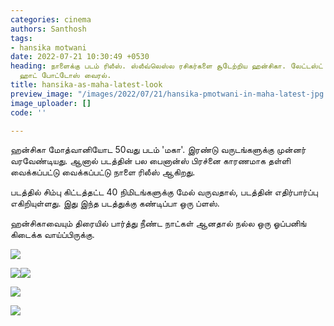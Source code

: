 ```yaml
---
categories: cinema
authors: Santhosh
tags:
- hansika motwani
date: 2022-07-21 10:30:49 +0530
heading: நாளைக்கு படம் ரிலீஸ். ஸ்லீவ்லெஸ்ல ரசிகர்களை சூடேற்றிய ஹன்சிகா. லேட்டஸ்ட்
  ஹாட் போட்டோஸ் வைரல்.
title: hansika-as-maha-latest-look
preview_image: "/images/2022/07/21/hansika-pmotwani-in-maha-latest-jpg.jpeg"
image_uploader: []
code: ''

---
```

ஹன்சிகா மோத்வானியோட 50வது படம் 'மகா'. இரண்டு வருடங்களுக்கு முன்னர் வரவேண்டியது. ஆனால் படத்தின் பல பைனான்ஸ் பிரச்னை காரணமாக தள்ளி வைக்கப்பட்டு வைக்கப்பட்டு நாளை ரிலீஸ் ஆகிறது.

படத்தில் சிம்பு கிட்டத்தட்ட 40 நிமிடங்களுக்கு மேல் வருவதால், படத்தின் எதிர்பார்ப்பு எகிறியுள்ளது. இது இந்த படத்துக்கு கண்டிப்பா ஒரு ப்ளஸ்.

ஹன்சிகாவையும் திரையில் பார்த்து நீண்ட நாட்கள் ஆனதால் நல்ல ஒரு ஓப்பனிங் கிடைக்க வாய்ப்பிருக்கு.

![](/images/2022/07/21/hansika-in-saree-latest-1-jpg.jpeg)

![](/images/2022/07/21/hansika-in-saree-latest-2-jpg.jpeg)![](/images/2022/07/21/hansika-in-saree-latest-3-jpg.jpeg)

![](/images/2022/07/21/hansika-in-saree-latest-4-jpg.jpeg)

![](/images/2022/07/21/hansika-in-saree-latest-jpg.jpeg)